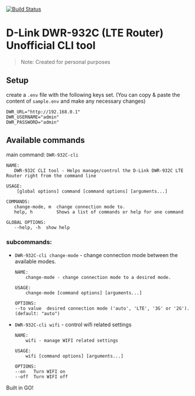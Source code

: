 
[![Build Status](https://travis-ci.com/TibebeJS/DWR-932C-cli.svg?token=vYrjxmi3DjwQPM27LRsW&branch=master)](https://travis-ci.com/TibebeJS/DWR-932C-cli)
# D-Link DWR-932C (LTE Router) Unofficial CLI tool

>Note: Created for personal purposes

## Setup
create a `.env` file with the following keys set. (You can copy & paste the content of `sample.env` and make any necessary changes)
```
DWR_URL="http://192.168.0.1"
DWR_USERNAME="admin"
DWR_PASSWORD="admin"
```

## Available commands
main command: `DWR-932C-cli`

```
NAME:
   DWR-932C CLI tool - Helps manage/control the D-Link DWR-932C LTE Router right from the command line

USAGE:
    [global options] command [command options] [arguments...]

COMMANDS:
   change-mode, m  change connection mode to.
   help, h         Shows a list of commands or help for one command

GLOBAL OPTIONS:
   --help, -h  show help

```
### subcommands:
 - `DWR-932C-cli change-mode` - change connection mode between the available modes.

    ```
    NAME:
        change-mode - change connection mode to a desired mode.

    USAGE:
        change-mode [command options] [arguments...]

    OPTIONS:
    --to value  desired connection mode ('auto', 'LTE', '3G' or '2G'). (default: "auto")
    ```

 - `DWR-932C-cli wifi` - control wifi related settings

    ```
    NAME:
        wifi - manage WIFI related settings

    USAGE:
        wifi [command options] [arguments...]

    OPTIONS:
    --on   Turn WIFI on
    --off  Turn WIFI off
    ```
Built in GO!